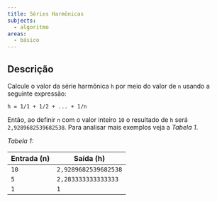 ```yaml
---
title: Séries Harmônicas
subjects:
  - algoritmo
areas:
  - básico
---
```


## Descrição

Calcule o valor da série harmônica `h` por meio do valor de `n` usando a seguinte expressão:

```
h = 1/1 + 1/2 + ... + 1/n
```

Então, ao definir `n` com o valor inteiro `10` o resultado de `h` será `2,9289682539682538`. Para analisar mais exemplos veja a _Tabela 1_.

_Tabela 1:_

| Entrada (n) | Saída (h)            |
| ----------- | -------------------- |
| `10`        | `2,9289682539682538` |
| `5`         | `2,283333333333333`  |
| `1`         | `1`                  |
